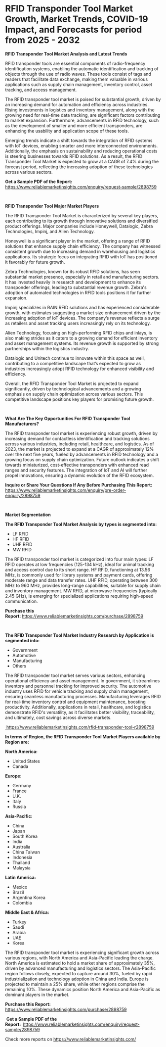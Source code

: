 <p><h1>RFID Transponder Tool Market Growth, Market Trends, COVID-19 Impact, and Forecasts for period from 2025 - 2032</h1></p><p><strong>RFID Transponder Tool Market Analysis and Latest Trends</strong></p>
<p><p>RFID transponder tools are essential components of radio-frequency identification systems, enabling the automatic identification and tracking of objects through the use of radio waves. These tools consist of tags and readers that facilitate data exchange, making them valuable in various applications such as supply chain management, inventory control, asset tracking, and access management.</p><p>The RFID transponder tool market is poised for substantial growth, driven by an increasing demand for automation and efficiency across industries. Rising investments in logistics and inventory management, along with the growing need for real-time data tracking, are significant factors contributing to market expansion. Furthermore, advancements in RFID technology, such as the development of smaller and more efficient transponders, are enhancing the usability and application scope of these tools.</p><p>Emerging trends indicate a shift towards the integration of RFID systems with IoT devices, enabling smarter and more interconnected environments. Additionally, the emphasis on sustainability and reducing operational costs is steering businesses towards RFID solutions. As a result, the RFID Transponder Tool Market is expected to grow at a CAGR of 7.4% during the forecast period, reflecting the increasing adoption of these technologies across various sectors.</p></p>
<p><strong>Get a Sample PDF of the Report:&nbsp;</strong> <a href="https://www.reliablemarketinsights.com/enquiry/request-sample/2898759?utm_campaign=2943&utm_medium=2&utm_source=Github&utm_content=ia&utm_term=15032025&utm_id=rfid-transponder-tool">https://www.reliablemarketinsights.com/enquiry/request-sample/2898759</a></p>
<p>&nbsp;</p>
<p><strong>RFID Transponder Tool Major Market Players</strong></p>
<p><p>The RFID Transponder Tool Market is characterized by several key players, each contributing to its growth through innovative solutions and diversified product offerings. Major companies include Honeywell, Datalogic, Zebra Technologies, Impinj, and Alien Technology.</p><p>Honeywell is a significant player in the market, offering a range of RFID solutions that enhance supply chain efficiency. The company has witnessed consistent growth due to increasing demand in warehousing and logistics applications. Its strategic focus on integrating RFID with IoT has positioned it favorably for future growth.</p><p>Zebra Technologies, known for its robust RFID solutions, has seen substantial market presence, especially in retail and manufacturing sectors. It has invested heavily in research and development to enhance its transponder offerings, leading to substantial revenue growth. Zebra's adoption of automated technologies in RFID tools positions it for further expansion.</p><p>Impinj specializes in RAIN RFID solutions and has experienced considerable growth, with estimates suggesting a market size enhancement driven by the increasing adoption of IoT devices. The company’s revenue reflects a surge as retailers and asset tracking users increasingly rely on its technology.</p><p>Alien Technology, focusing on high-performing RFID chips and inlays, is also making strides as it caters to a growing demand for efficient inventory and asset management systems. Its revenue growth is supported by strong partnerships within the logistics industry.</p><p>Datalogic and Unitech continue to innovate within this space as well, contributing to a competitive landscape that’s expected to grow as industries increasingly adopt RFID technology for enhanced visibility and efficiency.</p><p>Overall, the RFID Transponder Tool Market is projected to expand significantly, driven by technological advancements and a growing emphasis on supply chain optimization across various sectors. This competitive landscape positions key players for promising future growth.</p></p>
<p>&nbsp;</p>
<p><strong>What Are The Key Opportunities For RFID Transponder Tool Manufacturers?</strong></p>
<p><p>The RFID transponder tool market is experiencing robust growth, driven by increasing demand for contactless identification and tracking solutions across various industries, including retail, healthcare, and logistics. As of 2023, the market is projected to expand at a CAGR of approximately 12% over the next five years, fueled by advancements in RFID technology and a growing focus on supply chain optimization. Future outlook indicates a shift towards miniaturized, cost-effective transponders with enhanced read ranges and security features. The integration of IoT and AI will further propel innovations, ensuring a dynamic evolution of the RFID ecosystem.</p></p>
<p><strong>Inquire or Share Your Questions If Any Before Purchasing This Report:</strong> <a href="https://www.reliablemarketinsights.com/enquiry/pre-order-enquiry/2898759?utm_campaign=2943&utm_medium=2&utm_source=Github&utm_content=ia&utm_term=15032025&utm_id=rfid-transponder-tool">https://www.reliablemarketinsights.com/enquiry/pre-order-enquiry/2898759</a></p>
<p>&nbsp;</p>
<p><strong>Market Segmentation</strong></p>
<p><strong>The RFID Transponder Tool Market Analysis by types is segmented into:</strong></p>
<p><ul><li>LF RFID</li><li>HF RFID</li><li>UHF RFID</li><li>MW RFID</li></ul></p>
<p><p>The RFID transponder tool market is categorized into four main types: LF RFID operates at low frequencies (125-134 kHz), ideal for animal tracking and access control due to its short range. HF RFID, functioning at 13.56 MHz, is commonly used for library systems and payment cards, offering moderate range and data transfer rates. UHF RFID, operating between 300 MHz to 960 MHz, provides long-range capabilities, suitable for supply chain and inventory management. MW RFID, at microwave frequencies (typically 2.45 GHz), is emerging for specialized applications requiring high-speed communication.</p></p>
<p><strong>Purchase this Report:&nbsp;</strong><a href="https://www.reliablemarketinsights.com/purchase/2898759?utm_campaign=2943&utm_medium=2&utm_source=Github&utm_content=ia&utm_term=15032025&utm_id=rfid-transponder-tool">https://www.reliablemarketinsights.com/purchase/2898759</a></p>
<p>&nbsp;</p>
<p><strong>The RFID Transponder Tool Market Industry Research by Application is segmented into:</strong></p>
<p><ul><li>Government</li><li>Automotive</li><li>Manufacturing</li><li>Others</li></ul></p>
<p><p>The RFID transponder tool market serves various sectors, enhancing operational efficiency and asset management. In government, it streamlines inventory and personnel tracking for improved security. The automotive industry uses RFID for vehicle tracking and supply chain management, ensuring seamless manufacturing processes. Manufacturing leverages RFID for real-time inventory control and equipment maintenance, boosting productivity. Additionally, applications in retail, healthcare, and logistics demonstrate RFID's versatility, as it facilitates better visibility, traceability, and ultimately, cost savings across diverse markets.</p></p>
<p><a href="https://www.reliablemarketinsights.com/rfid-transponder-tool-r2898759?utm_campaign=2943&utm_medium=2&utm_source=Github&utm_content=ia&utm_term=15032025&utm_id=rfid-transponder-tool">&nbsp;https://www.reliablemarketinsights.com/rfid-transponder-tool-r2898759</a></p>
<p><strong>In terms of Region, the RFID Transponder Tool Market Players available by Region are:</strong></p>
<p>
    <p> <strong> North America: </strong>
        <ul>
            <li>United States</li>
            <li>Canada</li>
        </ul>
        </p> 
    <p> <strong> Europe: </strong>
        <ul>
            <li>Germany</li>
            <li>France</li>
            <li>U.K.</li>
            <li>Italy</li>
            <li>Russia</li>
        </ul>
        </p> 
    <p> <strong> Asia-Pacific: </strong>
        <ul>
            <li>China</li>
            <li>Japan</li>
            <li>South Korea</li>
            <li>India</li>
            <li>Australia</li>
            <li>China Taiwan</li>
            <li>Indonesia</li>
            <li>Thailand</li>
            <li>Malaysia</li>
        </ul>
        </p> 
    <p> <strong> Latin America: </strong>
        <ul>
            <li>Mexico</li>
            <li>Brazil</li>
            <li>Argentina Korea</li>
            <li>Colombia</li>
        </ul>
        </p> 
    <p> <strong> Middle East & Africa: </strong>
        <ul>
            <li>Turkey</li>
            <li>Saudi</li>
            <li>Arabia</li>
            <li>UAE</li>
            <li>Korea</li>
        </ul>
    </p>
    </p>
<p><p>The RFID transponder tool market is experiencing significant growth across various regions, with North America and Asia-Pacific leading the charge. North America is estimated to hold a market share of approximately 35%, driven by advanced manufacturing and logistics sectors. The Asia-Pacific region follows closely, expected to capture around 30%, fueled by rapid industrialization and technology adoption in China and India. Europe is projected to maintain a 25% share, while other regions comprise the remaining 10%. These dynamics position North America and Asia-Pacific as dominant players in the market.</p></p>
<p><strong>Purchase this Report: </strong><a href="https://www.reliablemarketinsights.com/purchase/2898759?utm_campaign=2943&utm_medium=2&utm_source=Github&utm_content=ia&utm_term=15032025&utm_id=rfid-transponder-tool">https://www.reliablemarketinsights.com/purchase/2898759</a></p>
<p>&nbsp;<strong>Get a Sample PDF of the Report:&nbsp;&nbsp;</strong><a href="https://www.reliablemarketinsights.com/enquiry/request-sample/2898759?utm_campaign=2943&utm_medium=2&utm_source=Github&utm_content=ia&utm_term=15032025&utm_id=rfid-transponder-tool">https://www.reliablemarketinsights.com/enquiry/request-sample/2898759</a></p>
<p><strong></strong></p>
<p>Check more reports on <a href="https://www.reliablemarketinsights.com/?utm_campaign=2943&utm_medium=2&utm_source=Github&utm_content=ia&utm_term=15032025&utm_id=rfid-transponder-tool">https://www.reliablemarketinsights.com/</a></p>